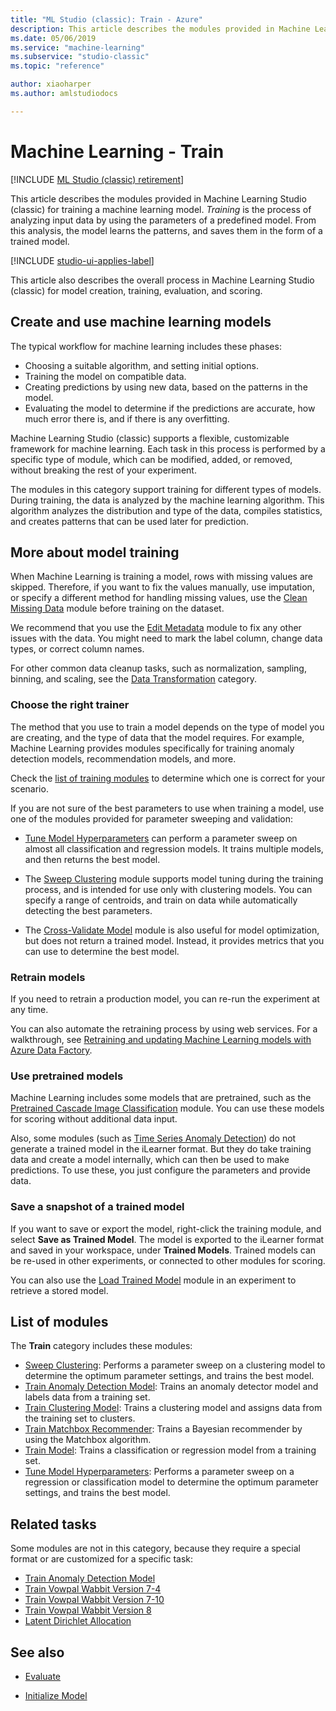 ```yaml
---
title: "ML Studio (classic): Train - Azure"
description: This article describes the modules provided in Machine Learning Studio (classic) for training a machine learning model.
ms.date: 05/06/2019
ms.service: "machine-learning"
ms.subservice: "studio-classic"
ms.topic: "reference"

author: xiaoharper
ms.author: amlstudiodocs

---
```

# Machine Learning - Train

[!INCLUDE [ML Studio (classic) retirement](../includes/machine-learning-studio-classic-deprecation.md)]

This article describes the modules provided in Machine Learning Studio (classic) for training a machine learning model. _Training_ is the process of analyzing input data by using the parameters of a predefined model. From this analysis, the model learns the patterns, and saves them in the form of a trained model.

[!INCLUDE [studio-ui-applies-label](../includes/studio-ui-applies-label.md)]

This article also describes the overall process in Machine Learning Studio (classic) for model creation, training, evaluation, and scoring.

## Create and use machine learning models

The typical workflow for machine learning includes these phases:

- Choosing a suitable algorithm, and setting initial options.
- Training the model on compatible data.
- Creating predictions by using new data, based on the patterns in the model.
- Evaluating the model to determine if the predictions are accurate, how much error there is, and if there is any overfitting.

Machine Learning Studio (classic) supports a flexible, customizable framework for machine learning. Each task in this process is performed by a specific type of module, which can be modified, added, or removed, without breaking the rest of your experiment. 

The modules in this category support training for different types of models. During training, the data is analyzed by the machine learning algorithm. This algorithm analyzes the distribution and type of the data, compiles statistics, and creates patterns that can be used later for prediction.

## More about model training

When Machine Learning is training a model, rows with missing values are skipped. Therefore, if you want to fix the values manually, use imputation, or specify a different method for handling missing values, use the [Clean Missing Data](clean-missing-data.md) module before training on the dataset.

We recommend that you use the [Edit Metadata](edit-metadata.md) module to fix any other issues with the data. You might need to mark the label column, change data types, or correct column names.

For other common data cleanup tasks, such as normalization, sampling, binning, and scaling, see the [Data Transformation](data-transformation.md) category.

### Choose the right trainer

The method that you use to train a model depends on the type of model you are creating, and the type of data that the model requires. For example, Machine Learning provides modules specifically for training anomaly detection models, recommendation models, and more.

Check the [list of training modules](#bkmk_ModList) to determine which one is correct for your scenario.

If you are not sure of the best parameters to use when training a model, use one of the modules provided for parameter sweeping and validation:

+  [Tune Model Hyperparameters](tune-model-hyperparameters.md) can perform a parameter sweep on almost all classification and regression models. It trains multiple models, and then returns the best model. 

+ The [Sweep Clustering](sweep-clustering.md) module supports model tuning during the training process, and is intended for use only with clustering models. You can specify a range of centroids, and train on data while automatically detecting the best parameters.

+ The [Cross-Validate Model](cross-validate-model.md) module is also useful for model optimization, but does not return a trained model. Instead, it provides metrics that you can use to determine the best model.

### Retrain models

If you need to retrain a production model, you can re-run the experiment at any time.

You can also automate the retraining process by using web services. For a walkthrough, see [Retraining and updating Machine Learning models with Azure Data Factory](https://azure.microsoft.com/blog/retraining-and-updating-azure-machine-learning-models-with-azure-data-factory/).

### Use pretrained models

Machine Learning includes some models that are pretrained, such as the [Pretrained Cascade Image Classification](pretrained-cascade-image-classification.md) module. You can use these models for scoring without additional data input.

Also, some modules (such as [Time Series Anomaly Detection](time-series-anomaly-detection.md)) do not generate a trained model in the iLearner format. But they do take training data and create a model internally, which can then be used to make predictions. To use these, you just configure the parameters and provide data. 

### Save a snapshot of a trained model

If you want to save or export the model, right-click the training module, and select **Save as Trained Model**. The model is exported to the iLearner format and saved in your workspace, under **Trained Models**. Trained models can be re-used in other experiments, or connected to other modules for scoring.

You can also use the [Load Trained Model](load-trained-model.md) module in an experiment to retrieve a stored model.

## <a name = "bkmk_ModList"></a> List of modules

The **Train** category includes these modules:

+ [Sweep Clustering](sweep-clustering.md): Performs a parameter sweep on a clustering model to determine the optimum parameter settings, and trains the best model.
+ [Train Anomaly Detection Model](train-anomaly-detection-model.md): Trains an anomaly detector model and labels data from a training set.
+ [Train Clustering Model](train-clustering-model.md): Trains a clustering model and assigns data from the training set to clusters.
+ [Train Matchbox Recommender](train-matchbox-recommender.md): Trains a Bayesian recommender by using the Matchbox algorithm.
+ [Train Model](train-model.md): Trains a classification or regression model from a training set.
+ [Tune Model Hyperparameters](tune-model-hyperparameters.md): Performs a parameter sweep on a regression or classification model to determine the optimum parameter settings, and trains the best model.

## Related tasks

Some modules are not in this category, because they require a special format or are customized for a specific task:

+ [Train Anomaly Detection Model](train-anomaly-detection-model.md)
+ [Train Vowpal Wabbit Version 7-4](train-vowpal-wabbit-version-7-4-model.md) 
+ [Train Vowpal Wabbit Version 7-10](train-vowpal-wabbit-version-7-10-model.md)
+ [Train Vowpal Wabbit Version 8](train-vowpal-wabbit-version-8-model.md)
+ [Latent Dirichlet Allocation](latent-dirichlet-allocation.md)

## See also

- [Evaluate](machine-learning-evaluate.md)

- [Initialize Model](machine-learning-initialize-model.md)
